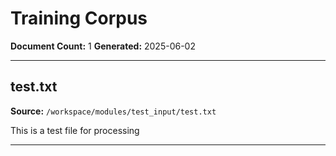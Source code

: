# Training Corpus

**Document Count:** 1
**Generated:** 2025-06-02

---

## test.txt

**Source:** `/workspace/modules/test_input/test.txt`

This is a test file for processing

---

